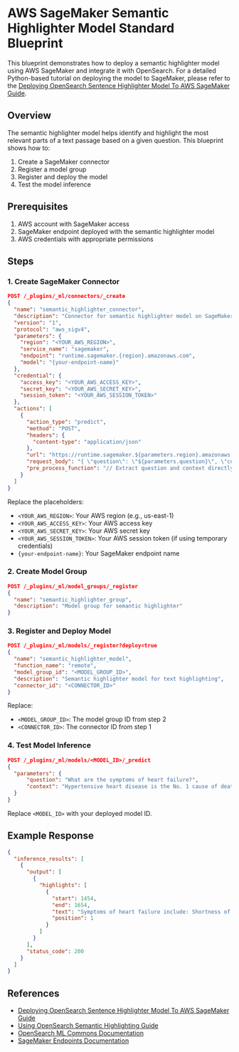 # AWS SageMaker Semantic Highlighter Model Standard Blueprint

This blueprint demonstrates how to deploy a semantic highlighter model using AWS SageMaker and integrate it with OpenSearch. For a detailed Python-based tutorial on deploying the model to SageMaker, please refer to the [Deploying OpenSearch Sentence Highlighter Model To AWS SageMaker Guide](https://github.com/opensearch-project/opensearch-py-ml/blob/main/docs/source/examples/aws_sagemaker_sentence_highlighter_model/README.md).

## Overview

The semantic highlighter model helps identify and highlight the most relevant parts of a text passage based on a given question. This blueprint shows how to:

1. Create a SageMaker connector
2. Register a model group
3. Register and deploy the model
4. Test the model inference

## Prerequisites

1. AWS account with SageMaker access
2. SageMaker endpoint deployed with the semantic highlighter model
3. AWS credentials with appropriate permissions

## Steps

### 1. Create SageMaker Connector

```json
POST /_plugins/_ml/connectors/_create
{
  "name": "semantic_highlighter_connector",
  "description": "Connector for semantic highlighter model on SageMaker",
  "version": "1",
  "protocol": "aws_sigv4",
  "parameters": {
    "region": "<YOUR_AWS_REGION>",
    "service_name": "sagemaker",
    "endpoint": "runtime.sagemaker.{region}.amazonaws.com",
    "model": "{your-endpoint-name}"
  },
  "credential": {
    "access_key": "<YOUR_AWS_ACCESS_KEY>",
    "secret_key": "<YOUR_AWS_SECRET_KEY>",
    "session_token": "<YOUR_AWS_SESSION_TOKEN>"
  },
  "actions": [
    {
      "action_type": "predict",
      "method": "POST",
      "headers": {
        "content-type": "application/json"
      },
      "url": "https://runtime.sagemaker.${parameters.region}.amazonaws.com/endpoints/${parameters.model}/invocations",
      "request_body": "{ \"question\": \"${parameters.question}\", \"context\": \"${parameters.context}\" }",
      "pre_process_function": "// Extract question and context directly from params\nif (params.question != null && params.context != null) {\n    return '{\"parameters\":{\"question\":\"' + params.question + '\",\"context\":\"' + params.context + '\"}}'; \n} \nelse {\n    throw new IllegalArgumentException(\"Missing required parameters: question and context\");\n}"
    }
  ]
}
```

Replace the placeholders:
- `<YOUR_AWS_REGION>`: Your AWS region (e.g., us-east-1)
- `<YOUR_AWS_ACCESS_KEY>`: Your AWS access key
- `<YOUR_AWS_SECRET_KEY>`: Your AWS secret key
- `<YOUR_AWS_SESSION_TOKEN>`: Your AWS session token (if using temporary credentials)
- `{your-endpoint-name}`: Your SageMaker endpoint name

### 2. Create Model Group

```json
POST /_plugins/_ml/model_groups/_register
{
  "name": "semantic_highlighter_group",
  "description": "Model group for semantic highlighter"
}
```

### 3. Register and Deploy Model

```json
POST /_plugins/_ml/models/_register?deploy=true
{
  "name": "semantic_highlighter_model",
  "function_name": "remote",
  "model_group_id": "<MODEL_GROUP_ID>",
  "description": "Semantic highlighter model for text highlighting",
  "connector_id": "<CONNECTOR_ID>"
}
```

Replace:
- `<MODEL_GROUP_ID>`: The model group ID from step 2
- `<CONNECTOR_ID>`: The connector ID from step 1

### 4. Test Model Inference

```json
POST /_plugins/_ml/models/<MODEL_ID>/_predict
{
  "parameters": {
      "question": "What are the symptoms of heart failure?",
      "context": "Hypertensive heart disease is the No. 1 cause of death associated with high blood pressure. It refers to a group of disorders that includes heart failure, ischemic heart disease, and left ventricular hypertrophy (excessive thickening of the heart muscle). Heart failure does not mean the heart has stopped working. Rather, it means that the heart's pumping power is weaker than normal or the heart has become less elastic. With heart failure, blood moves through the heart's pumping chambers less effectively, and pressure in the heart increases, making it harder for your heart to deliver oxygen and nutrients to your body. To compensate for reduced pumping power, the heart's chambers respond by stretching to hold more blood. This keeps the blood moving, but over time, the heart muscle walls may weaken and become unable to pump as strongly. As a result, the kidneys often respond by causing the body to retain fluid (water) and sodium. The resulting fluid buildup in the arms, legs, ankles, feet, lungs, or other organs, and is called congestive heart failure. High blood pressure may also bring on heart failure by causing left ventricular hypertrophy, a thickening of the heart muscle that results in less effective muscle relaxation between heart beats. This makes it difficult for the heart to fill with enough blood to supply the body's organs, especially during exercise, leading your body to hold onto fluids and your heart rate to increase. Symptoms of heart failure include: Shortness of breath Swelling in the feet, ankles, or abdomen Difficulty sleeping flat in bed Bloating Irregular pulse Nausea Fatigue Greater need to urinate at night High blood pressure can also cause ischemic heart disease. This means that the heart muscle isn't getting enough blood. Ischemic heart disease is usually the result of atherosclerosis or hardening of the arteries (coronary artery disease), which impedes blood flow to the heart. Symptoms of ischemic heart disease may include: Chest pain which may radiate (travel) to the arms, back, neck, or jaw Chest pain with nausea, sweating, shortness of breath, and dizziness; these associated symptoms may also occur without chest pain Irregular pulse Fatigue and weakness Any of these symptoms of ischemic heart disease warrant immediate medical evaluation. Your doctor will look for certain signs of hypertensive heart disease, including: High blood pressure Enlarged heart and irregular heartbeat Fluid in the lungs or lower extremities Unusual heart sounds Your doctor may perform tests to determine if you have hypertensive heart disease, including an electrocardiogram, echocardiogram, cardiac stress test, chest X-ray, and coronary angiogram. In order to treat hypertensive heart disease, your doctor has to treat the high blood pressure that is causing it. He or she will treat it with a variety of drugs, including diuretics, beta-blockers, ACE inhibitors, calcium channel blockers, angiotensin receptor blockers, and vasodilators. In addition, your doctor may advise you to make changes to your lifestyle, including: Diet: If heart failure is present, you should lower your daily intake of sodium to 1,500 mg or 2 g or less per day, eat foods high in fiber and potassium, limit total daily calories to lose weight if necessary, and limit intake of foods that contain refined sugar, trans fats, and cholesterol. Monitoring your weight: This involves daily recording of weight, increasing your activity level (as recommended by your doctor), resting between activities more often, and planning your activities. Avoiding tobacco products and alcohol Regular medical checkups: During follow-up visits, your doctor will make sure you are staying healthy and that your heart disease is not getting worse."
  }
}
```

Replace `<MODEL_ID>` with your deployed model ID.

## Example Response

```json
{
  "inference_results": [
    {
      "output": [
        {
          "highlights": [
            {
              "start": 1454,
              "end": 1654,
              "text": "Symptoms of heart failure include: Shortness of breath Swelling in the feet, ankles, or abdomen Difficulty sleeping flat in bed Bloating Irregular pulse Nausea Fatigue Greater need to urinate at night",
              "position": 1
            }
          ]
        }
      ],
      "status_code": 200
    }
  ]
}
```

## References
- [Deploying OpenSearch Sentence Highlighter Model To AWS SageMaker Guide](https://github.com/opensearch-project/opensearch-py-ml/docs/source/examples/aws_sagemaker_sentence_highlighter_model/README.md)
- [Using OpenSearch Semantic Highlighting Guide](https://docs.opensearch.org/docs/latest/tutorials/vector-search/semantic-highlighting-tutorial/)
- [OpenSearch ML Commons Documentation](https://opensearch.org/docs/latest/ml-commons-plugin/remote-models/index/)
- [SageMaker Endpoints Documentation](https://docs.aws.amazon.com/sagemaker/latest/dg/deploy-model.html)
